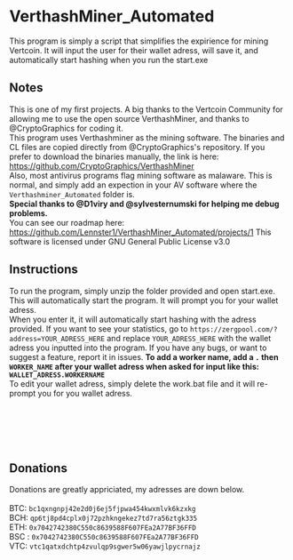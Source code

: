 # VerthashMiner_Automated
This program is simply a script that simplifies the expirience for mining Vertcoin. It will input the user for their wallet adress, will save it, and automatically start hashing when you run the start.exe 
## Notes
This is one of my first projects. A big thanks to the Vertcoin Community for allowing me to use the open source VerthashMiner, and thanks to @CryptoGraphics for coding it.  
This program uses Verthashminer as the mining software. The binaries and CL files are copied directly from @CryptoGraphics's repository. If you prefer to download the binaries manually, the link is here: https://github.com/CryptoGraphics/VerthashMiner<br>
Also, most antivirus programs flag mining software as malaware. This is normal, and simply add an expection in your AV software where the `Verthashminer_Automated` folder is.<br>
**Special thanks to @D1viry and @sylvesternumski for helping me debug problems.** <br>
You can see our roadmap here: https://github.com/Lennster1/VerthashMiner_Automated/projects/1 <be>
This software is licensed under GNU General Public License v3.0

## Instructions
To run the program, simply unzip the folder provided and open start.exe. This will automatically start the program. It will prompt you for your wallet adress. <br>
When you  enter it, it will automatically start hashing with the adress provided. If you want to see your statistics, go to `https://zergpool.com/?address=YOUR_ADRESS_HERE` and replace `YOUR_ADRESS_HERE` with the wallet adress you inputted into the program. If you have any bugs, or want to suggest a feature, report it in issues.
**To add a worker name, add a `.` then `WORKER_NAME` after your wallet adress when asked for input like this: `WALLET_ADRESS.WORKERNAME`** <br>
To edit your wallet adress, simply delete the work.bat file and it will re-prompt you for you wallet adress.
<br>
<br>
<br>
<br>
<br>
<br>
## Donations
Donations are greatly appriciated, my adresses are down below. <br>
<br>
BTC: `bc1qxngnpj42e2d0j6ej5fjpwa454kwxmlvk6kzxkg` <br>
BCH: `qp6tj8pd4cplx0j72pzhkngekez7td7ra56ztgk335` <br>
ETH: `0x7042742380C550c8639588F607FEa2A77BF36FFD` <br>
BSC : `0x7042742380C550c8639588F607FEa2A77BF36FFD` <br>
VTC: `vtc1qatxdchtp4zvulqp9sgwer5w06yawjlpycrnajz` <br>

